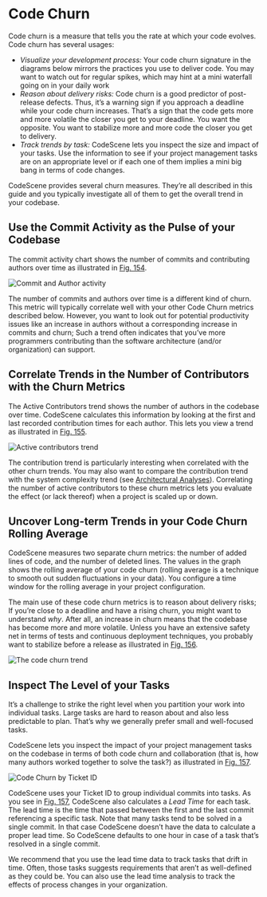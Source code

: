 # Code Churn

Code churn is a measure that tells you the rate at which your code
evolves. Code churn has several usages:

- *Visualize your development process:* Your code churn signature in
  the diagrams below mirrors the practices you use to deliver code. You
  may want to watch out for regular spikes, which may hint at a mini
  waterfall going on in your daily work
- *Reason about delivery risks:* Code churn is a good predictor of
  post-release defects. Thus, it’s a warning sign if you approach a
  deadline while your code churn increases. That’s a sign that the code
  gets more and more volatile the closer you get to your deadline. You
  want the opposite. You want to stabilize more and more code the
  closer you get to delivery.
- *Track trends by task:* CodeScene lets you inspect the size and impact
  of your tasks. Use the information to see if your project management
  tasks are on an appropriate level or if each one of them implies a
  mini big bang in terms of code changes.

CodeScene provides several churn measures. They’re all described
in this guide and you typically investigate all of them to get the
overall trend in your codebase.

## Use the Commit Activity as the Pulse of your Codebase

The commit activity chart shows the number of commits and contributing
authors over time as illustrated in [Fig. 154](#code-churn-pulse).

![Commit and Author activity](guides/technical/CodeChurnPulse.png)

The number of commits and authors over time is a different kind of
churn. This metric will typically correlate well with your other Code
Churn metrics described below. However, you want to look out for
potential productivity issues like an increase in authors without a
corresponding increase in commits and churn; Such a trend often
indicates that you’ve more programmers contributing than the software
architecture (and/or organization) can support.

## Correlate Trends in the Number of Contributors with the Churn Metrics

The Active Contributors trend shows the number of authors in the codebase over time.
CodeScene calculates this information by looking at the first and last recorded contribution
times for each author. This lets you view a trend as illustrated in [Fig. 155](#active-contributors-trend).

![Active contributors trend](guides/technical/ContributingAuthorsTrend.png)

The contribution trend is particularly interesting when correlated with the other churn trends. You may
also want to compare the contribution trend with the system complexity trend (see [Architectural Analyses](../architectural/architectural-analyses.md)).
Correlating the number of active contributors to these churn metrics lets you evaluate the effect (or lack thereof) when a project is scaled up or down.

## Uncover Long-term Trends in your Code Churn Rolling Average

CodeScene measures two separate churn metrics: the number of
added lines of code, and the number of deleted lines. The values in the
graph shows the rolling average of your code churn (rolling average is a
technique to smooth out sudden fluctuations in your data). You configure a
time window for the rolling average in your project configuration.

The main use of these code churn metrics is to reason about delivery
risks; If you’re close to a deadline and have a rising churn, you might
want to understand *why*. After all, an increase in churn means that the
codebase has become more and more volatile. Unless you have an extensive
safety net in terms of tests and continuous deployment techniques, you
probably want to stabilize before a release as illustrated in [Fig. 156](#code-churn-added-trend).

![The code churn trend](guides/technical/CodeChurnAddedRolling.png)

## Inspect The Level of your Tasks

It’s a challenge to strike the right level when you partition your work into individual tasks. Large tasks are hard to reason about and also
less predictable to plan. That’s why we generally prefer small and well-focused tasks.

CodeScene lets you inspect the impact of your project management tasks on the codebase in terms of both code churn
and collaboration (that is, how many authors worked together to solve the task?) as illustrated in [Fig. 157](#code-churn-by-ticket-id).

![Code Churn by Ticket ID](guides/technical/CodeChurnByTicketID.png)

CodeScene uses your Ticket ID to group individual commits into tasks. As you see in [Fig. 157](#code-churn-by-ticket-id), CodeScene also
calculates a *Lead Time* for each task. The lead time is the time that passed between the first and the last commit referencing a
specific task. Note that many tasks tend to be solved in a single commit. In that case CodeScene doesn’t have the data to calculate a
proper lead time. So CodeScene defaults to one hour in case of a task that’s resolved in a single commit.

We recommend that you use the lead time data to track tasks that drift in time. Often, those tasks suggests requirements that aren’t
as well-defined as they could be. You can also use the lead time analysis to track the effects of process changes in your organization.
